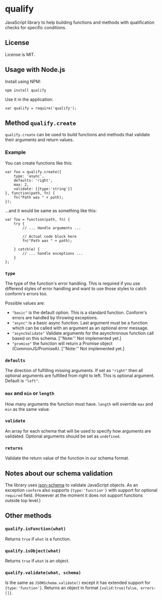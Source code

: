 qualify
=======

JavaScript library to help building functions and methods with qualification 
checks for specific conditions.

License
-------

License is MIT.

Usage with Node.js
------------------

Install using NPM:

	npm install qualify

Use it in the application:

	var qualify = require('qualify');

Method `qualify.create`
-----------------------

`qualify.create` can be used to build functions and methods that validate their arguments and return values.

### Example

You can create functions like this:

	var foo = qualify.create({
		type: 'async',
		defaults: 'right',
		max: 2, 
		validate: [{type:'string'}]
	}, function(path, fn) {
		fn("Path was " + path);
	});

...and it would be same as something like this:

	var foo = function(path, fn) {
		try {
			// ... Handle arguments ...
			
			// Actual code block here
			fn("Path was " + path);

		} catch(e) {
			// ... handle exceptions ...
		}
	};

### `type`

The type of the function's error handling. This is required if you use differend styles of error handling and want to use those styles to catch conform's errors too.

Possible values are: 

* `"basic"` is the default option. This is a standard function. Conform's errors are handled by throwing exceptions.
* `"async"` is a basic async function. Last argument must be a function which can be called with an argument as an optional error message.
* `"asyncValidate"` Validate arguments for the asynchronous function call based on this schema. [''Note:'' Not implemented yet.]
* `"promise"` the function will return a Promise object (CommonJS/PromiseA). [''Note:'' Not implemented yet.]

### `defaults`

The direction of fulfilling missing arguments. If set as `"right"` then all optional arguments are fulfilled from right to left. This is optional argument. Default is `"left"`.

### `max` and `min` or `length`

How many arguments the function must have. `length` will override `max` and `min` as the same value.

### `validate`

An array for each schema that will be used to specify how arguments are validated. Optional arguments should be set as `undefined`.

### `returns`

Validate the return value of the function in our schema format.

Notes about our schema validation
---------------------------------

The library uses [json-schema](https://github.com/kriszyp/json-schema) to validate JavaScript objects. As an exception `conform` also supports `{type:'function'}` with 
support for optional `required` field. (However at the moment it does not support functions outside top level.)

Other methods
-------------

### `qualify.isFunction(what)`

Returns `true` if `what` is a function. 

### `qualify.isObject(what)`

Returns `true` if `what` is an object. 

### `qualify.validate(what, schema)`

Is the same as `JSONSchema.validate()` except it has extended support for `{type:'function'}`. Returns an object in format `{valid:true|false, errors:[]}`.


